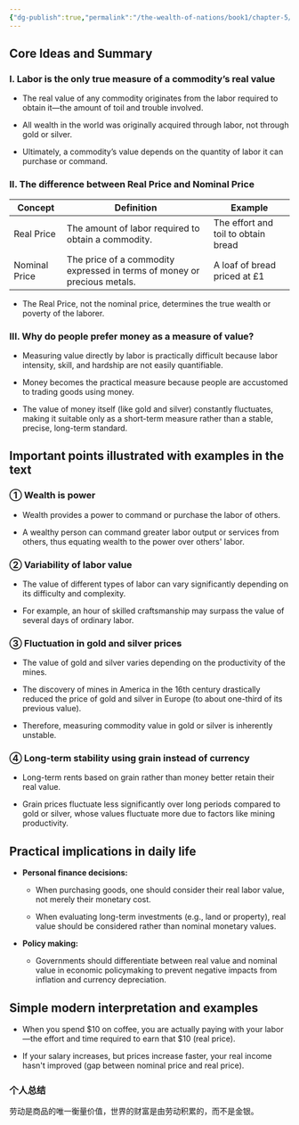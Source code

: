 ```yaml
---
{"dg-publish":true,"permalink":"/the-wealth-of-nations/book1/chapter-5/"}
---
```



## Core Ideas and Summary

### I. Labor is the only true measure of a commodity’s real value

- The real value of any commodity originates from the labor required to obtain it—the amount of toil and trouble involved.
    
- All wealth in the world was originally acquired through labor, not through gold or silver.
    
- Ultimately, a commodity’s value depends on the quantity of labor it can purchase or command.
    

### II. The difference between Real Price and Nominal Price

| Concept       | Definition                                                               | Example                             |
| ------------- | ------------------------------------------------------------------------ | ----------------------------------- |
| Real Price    | The amount of labor required to obtain a commodity.                      | The effort and toil to obtain bread |
| Nominal Price | The price of a commodity expressed in terms of money or precious metals. | A loaf of bread priced at £1        |

- The Real Price, not the nominal price, determines the true wealth or poverty of the laborer.
    

### III. Why do people prefer money as a measure of value?

- Measuring value directly by labor is practically difficult because labor intensity, skill, and hardship are not easily quantifiable.
    
- Money becomes the practical measure because people are accustomed to trading goods using money.
    
- The value of money itself (like gold and silver) constantly fluctuates, making it suitable only as a short-term measure rather than a stable, precise, long-term standard.
    

## Important points illustrated with examples in the text

### ① Wealth is power

- Wealth provides a power to command or purchase the labor of others.
    
- A wealthy person can command greater labor output or services from others, thus equating wealth to the power over others' labor.
    

### ② Variability of labor value

- The value of different types of labor can vary significantly depending on its difficulty and complexity.
    
- For example, an hour of skilled craftsmanship may surpass the value of several days of ordinary labor.
    

### ③ Fluctuation in gold and silver prices

- The value of gold and silver varies depending on the productivity of the mines.
    
- The discovery of mines in America in the 16th century drastically reduced the price of gold and silver in Europe (to about one-third of its previous value).
    
- Therefore, measuring commodity value in gold or silver is inherently unstable.
    

### ④ Long-term stability using grain instead of currency

- Long-term rents based on grain rather than money better retain their real value.
    
- Grain prices fluctuate less significantly over long periods compared to gold or silver, whose values fluctuate more due to factors like mining productivity.
    

## Practical implications in daily life

- **Personal finance decisions:**
    
    - When purchasing goods, one should consider their real labor value, not merely their monetary cost.
        
    - When evaluating long-term investments (e.g., land or property), real value should be considered rather than nominal monetary values.
        
- **Policy making:**
    
    - Governments should differentiate between real value and nominal value in economic policymaking to prevent negative impacts from inflation and currency depreciation.
        

## Simple modern interpretation and examples

- When you spend $10 on coffee, you are actually paying with your labor—the effort and time required to earn that $10 (real price).
    
- If your salary increases, but prices increase faster, your real income hasn't improved (gap between nominal price and real price).


### 个人总结
劳动是商品的唯一衡量价值，世界的财富是由劳动积累的，而不是金银。
